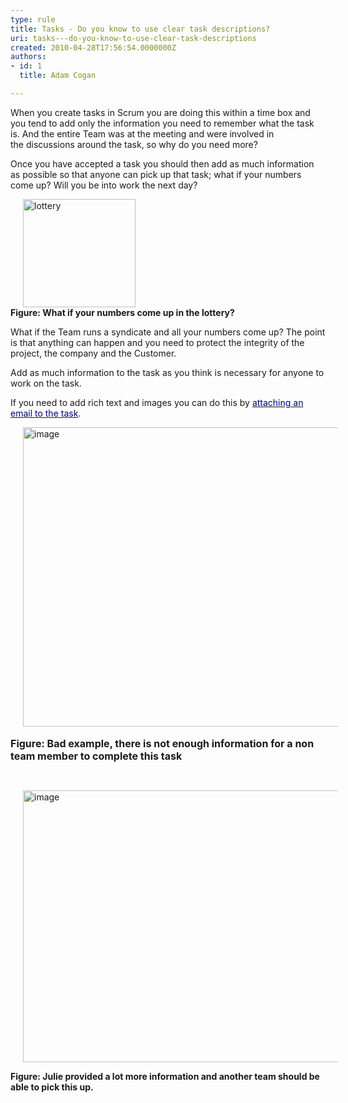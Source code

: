 ```yaml
---
type: rule
title: Tasks - Do you know to use clear task descriptions?
uri: tasks---do-you-know-to-use-clear-task-descriptions
created: 2010-04-28T17:56:54.0000000Z
authors:
- id: 1
  title: Adam Cogan

---
```




<span class='intro'> 
  <p>When you create tasks in Scrum you are doing this within a time box and you tend to add only the information you need to remember what the task is. And the entire Team was at the meeting and were involved in the&#160;discussions around the task, so why do you need more? 
</p>
 </span>


  <p>Once you have accepted a task you should then add as much information as possible so that anyone can pick up that task; what if your numbers come up? Will you be into work the next day?</p>
<p><img title="lottery" style="border-right-width&#58;0px;margin&#58;0px 20px;width&#58;180px;display&#58;inline;border-top-width&#58;0px;border-bottom-width&#58;0px;height&#58;173px;border-left-width&#58;0px;" alt="lottery" src="/PublishingImages/lottery.jpg" border="0" /> <br>
<strong>Figure&#58; What if your numbers come up in the lottery?</strong></p>
<p>What if the Team runs a syndicate and all your numbers come up? The point is that anything can happen and you need to protect the integrity of the project, the company and the Customer.</p>
<p>Add as much information to the task as you think is necessary for anyone to work on the task. </p>
<p>If you need to add rich text and images you can do this by <a shape="rect" href="/Pages/EnsureRelevantEmails.aspx" target="_blank"><font color="#000080">attaching an email to the task</font></a>.</p>
<p><img title="image" style="border-right-width&#58;0px;margin&#58;0px 20px;width&#58;800px;display&#58;inline;border-top-width&#58;0px;border-bottom-width&#58;0px;height&#58;479px;border-left-width&#58;0px;" alt="image" src="/PublishingImages/TaskDetail-badExample.png" border="0" />&#160;<br>
<font class="ms-rteCustom-FigureBad" size="+0"><strong class="CrossBack">Figure&#58; Bad example, there is not enough information for a non team member to complete this task</strong> </font></p>
<p>&#160;</p>
<p><img title="image" style="border-right-width&#58;0px;margin&#58;0px 20px;width&#58;800px;display&#58;inline;border-top-width&#58;0px;border-bottom-width&#58;0px;height&#58;435px;border-left-width&#58;0px;" alt="image" src="/PublishingImages/UserStoryOwner_Good.png" border="0" /> </p>
<p><strong class="ms-rteCustom-FigureGood">Figure&#58; Julie provided a lot more information and another team should be able to pick this up.</strong></p>



